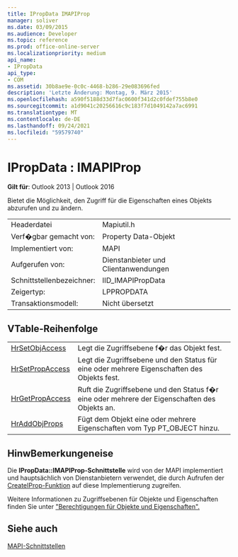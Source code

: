 ```yaml
---
title: IPropData IMAPIProp
manager: soliver
ms.date: 03/09/2015
ms.audience: Developer
ms.topic: reference
ms.prod: office-online-server
ms.localizationpriority: medium
api_name:
- IPropData
api_type:
- COM
ms.assetid: 30b8ae9e-0c0c-4468-b286-29e083696fed
description: 'Letzte Änderung: Montag, 9. März 2015'
ms.openlocfilehash: a590f5188d33d7fac0600f341d2c0fdef755b8e0
ms.sourcegitcommit: a1d9041c20256616c9c183f7d1049142a7ac6991
ms.translationtype: MT
ms.contentlocale: de-DE
ms.lasthandoff: 09/24/2021
ms.locfileid: "59579740"
---
```

# <a name="ipropdata--imapiprop"></a>IPropData : IMAPIProp

  
  
**Gilt für**: Outlook 2013 | Outlook 2016 
  
Bietet die Möglichkeit, den Zugriff für die Eigenschaften eines Objekts abzurufen und zu ändern. 
  
|||
|:-----|:-----|
|Headerdatei  <br/> |Mapiutil.h  <br/> |
|Verf�gbar gemacht von:  <br/> |Property Data-Objekt  <br/> |
|Implementiert von:  <br/> |MAPI  <br/> |
|Aufgerufen von:  <br/> |Dienstanbieter und Clientanwendungen  <br/> |
|Schnittstellenbezeichner:  <br/> |IID_IMAPIPropData  <br/> |
|Zeigertyp:  <br/> |LPPROPDATA  <br/> |
|Transaktionsmodell:  <br/> |Nicht übersetzt  <br/> |
   
## <a name="vtable-order"></a>VTable-Reihenfolge

|||
|:-----|:-----|
|[HrSetObjAccess](ipropdata-hrsetobjaccess.md) <br/> |Legt die Zugriffsebene f�r das Objekt fest.  <br/> |
|[HrSetPropAccess](ipropdata-hrsetpropaccess.md) <br/> |Legt die Zugriffsebene und den Status für eine oder mehrere Eigenschaften des Objekts fest.  <br/> |
|[HrGetPropAccess](ipropdata-hrgetpropaccess.md) <br/> |Ruft die Zugriffsebene und den Status f�r eine oder mehrere der Eigenschaften des Objekts an.  <br/> |
|[HrAddObjProps](ipropdata-hraddobjprops.md) <br/> |Fügt dem Objekt eine oder mehrere Eigenschaften vom Typ PT_OBJECT hinzu.  <br/> |
   
## <a name="remarks"></a>HinwBemerkungeneise

Die **IPropData::IMAPIProp-Schnittstelle** wird von der MAPI implementiert und hauptsächlich von Dienstanbietern verwendet, die durch Aufrufen der [CreateIProp-Funktion](createiprop.md) auf diese Implementierung zugreifen. 
  
Weitere Informationen zu Zugriffsebenen für Objekte und Eigenschaften finden Sie unter ["Berechtigungen für Objekte und Eigenschaften".](permissions-for-mapi-objects-and-properties.md)
  
## <a name="see-also"></a>Siehe auch



[MAPI-Schnittstellen](mapi-interfaces.md)

